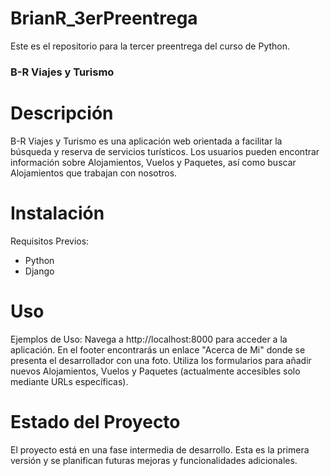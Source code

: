 # BrianR_3erPreentrega
Este es el repositorio para la tercer preentrega del curso de Python.

### B-R Viajes y Turismo ###

# Descripción
B-R Viajes y Turismo es una aplicación web orientada a facilitar la búsqueda y reserva de servicios turísticos. Los usuarios pueden encontrar información sobre Alojamientos, Vuelos y Paquetes, así como buscar Alojamientos que trabajan con nosotros.

# Instalación
Requisitos Previos:
 - Python 
 - Django

# Uso
Ejemplos de Uso:
Navega a http://localhost:8000 para acceder a la aplicación.
En el footer encontrarás un enlace "Acerca de Mi" donde se presenta el desarrollador con una foto.
Utiliza los formularios para añadir nuevos Alojamientos, Vuelos y Paquetes (actualmente accesibles solo mediante URLs específicas).

# Estado del Proyecto
El proyecto está en una fase intermedia de desarrollo. Esta es la primera versión y se planifican futuras mejoras y funcionalidades adicionales.
